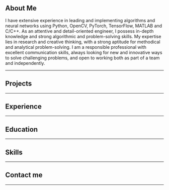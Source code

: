 ## About Me
I have extensive experience in leading and implementing algorithms and neural networks using Python, OpenCV, PyTorch, TensorFlow, MATLAB and C/C++.
As an attentive and detail-oriented engineer, I possess in-depth knowledge and strong algorithmic and problem-solving skills.
My expertise lies in research and creative thinking, with a strong aptitude for methodical and analytical problem-solving.
I am a responsible professional with excellent communication skills, always looking for new and innovative ways to solve challenging problems, and open to working both as part of a team and independently.

---

## Projects

---

## Experience

---

## Education

---

## Skills

---

## Contact me

---

